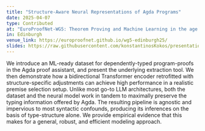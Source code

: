 ```yaml
---
title: "Structure-Aware Neural Representations of Agda Programs"
date: 2025-04-07
type: Contributed
at: "EuroProofNet-WG5: Theorem Proving and Machine Learning in the age of LLMs"
in: Edinburgh
venue_link: https://europroofnet.github.io/wg5-edinburgh25/
slides: https://raw.githubusercontent.com/konstantinosKokos/presentations/master/EPN-WG5/presentation.pdf
---
```


We introduce an ML-ready dataset for dependently-typed program-proofs in the Agda proof assistant, and present the underlying extraction tool. We then demonstrate how a bidirectional Transformer encoder retrofitted with structure-specific adjustments can achieve high performance in a realistic premise selection setup. Unlike most go-to LLM architectures, both the dataset and the neural model work in tandem to maximally preserve the typing information offered by Agda. The resulting pipeline is agnostic and impervious to most syntactic confounds, producing its inferences on the basis of type-structure alone. We provide empirical evidence that this makes for a general, robust, and efficient modeling approach.
